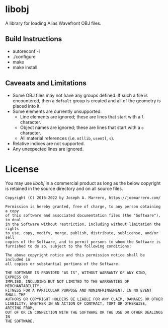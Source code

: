# libobj
A library for loading Alias Wavefront OBJ files.


##  Build Instructions
* autoreconf -i
* ./configure
* make
* make install

## Caveaats and Limitations
* Some OBJ files may not have any groups defined. If such a file is encountered, then a `default` group is created and all of the geometry is placed into it.
* Some elements are currently unsupported:
	* Line elements are ignored; these are lines that start with a `l` character.
	* Object names are ignored; these are lines that start with a `o` character.
	* All material references (i.e. `mtllib`, `usemtl`, `s`).
* Relative indices are not supported.
* Any unexpected lines are ignored.

# License
You may use *libobj* in a commercial product as long as the below copyright is retained in the source directory and on all source files.

    Copyright (C) 2016-2022 by Joseph A. Marrero, https://joemarrero.com/
    
    Permission is hereby granted, free of charge, to any person obtaining a copy
    of this software and associated documentation files (the "Software"), to deal
    in the Software without restriction, including without limitation the rights
    to use, copy, modify, merge, publish, distribute, sublicense, and/or sell
    copies of the Software, and to permit persons to whom the Software is
    furnished to do so, subject to the following conditions:
    
    The above copyright notice and this permission notice shall be included in
    all copies or substantial portions of the Software.
    
    THE SOFTWARE IS PROVIDED "AS IS", WITHOUT WARRANTY OF ANY KIND, EXPRESS OR
    IMPLIED, INCLUDING BUT NOT LIMITED TO THE WARRANTIES OF MERCHANTABILITY,
    FITNESS FOR A PARTICULAR PURPOSE AND NONINFRINGEMENT. IN NO EVENT SHALL THE
    AUTHORS OR COPYRIGHT HOLDERS BE LIABLE FOR ANY CLAIM, DAMAGES OR OTHER
    LIABILITY, WHETHER IN AN ACTION OF CONTRACT, TORT OR OTHERWISE, ARISING FROM,
    OUT OF OR IN CONNECTION WITH THE SOFTWARE OR THE USE OR OTHER DEALINGS IN
    THE SOFTWARE.
